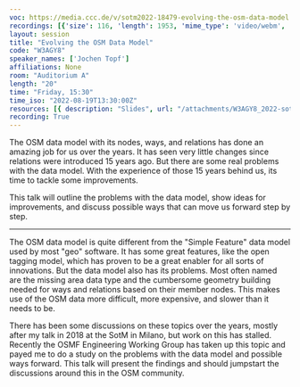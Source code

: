 ```yaml
---
voc: https://media.ccc.de/v/sotm2022-18479-evolving-the-osm-data-model
recordings: [{'size': 116, 'length': 1953, 'mime_type': 'video/webm', 'language': 'eng', 'filename': 'sotm2022-18479-eng-Evolving_the_OSM_Data_Model_webm-hd.webm', 'state': 'new', 'folder': 'webm-hd', 'high_quality': True, 'width': 1920, 'height': 1080, 'updated_at': '2022-09-19T11:39:07.456+02:00', 'recording_url': 'https://cdn.media.ccc.de/events/sotm/2022/webm-hd/sotm2022-18479-eng-Evolving_the_OSM_Data_Model_webm-hd.webm', 'url': 'https://api.media.ccc.de/public/recordings/61813', 'event_url': 'https://api.media.ccc.de/public/events/22ea6b83-4305-5f06-9996-b2f0e4a5408e', 'conference_url': 'https://api.media.ccc.de/public/conferences/sotm2022'}, {'size': 61, 'length': 1953, 'mime_type': 'video/webm', 'language': 'eng', 'filename': 'sotm2022-18479-eng-Evolving_the_OSM_Data_Model_webm-sd.webm', 'state': 'new', 'folder': 'webm-sd', 'high_quality': False, 'width': 720, 'height': 576, 'updated_at': '2022-09-19T11:17:57.142+02:00', 'recording_url': 'https://cdn.media.ccc.de/events/sotm/2022/webm-sd/sotm2022-18479-eng-Evolving_the_OSM_Data_Model_webm-sd.webm', 'url': 'https://api.media.ccc.de/public/recordings/61807', 'event_url': 'https://api.media.ccc.de/public/events/22ea6b83-4305-5f06-9996-b2f0e4a5408e', 'conference_url': 'https://api.media.ccc.de/public/conferences/sotm2022'}, {'size': 29, 'length': 1954, 'mime_type': 'audio/mpeg', 'language': 'eng', 'filename': 'sotm2022-18479-eng-Evolving_the_OSM_Data_Model_mp3.mp3', 'state': 'new', 'folder': 'mp3', 'high_quality': False, 'width': 0, 'height': 0, 'updated_at': '2022-09-19T10:59:03.907+02:00', 'recording_url': 'https://cdn.media.ccc.de/events/sotm/2022/mp3/sotm2022-18479-eng-Evolving_the_OSM_Data_Model_mp3.mp3', 'url': 'https://api.media.ccc.de/public/recordings/61797', 'event_url': 'https://api.media.ccc.de/public/events/22ea6b83-4305-5f06-9996-b2f0e4a5408e', 'conference_url': 'https://api.media.ccc.de/public/conferences/sotm2022'}, {'size': 42, 'length': 1953, 'mime_type': 'video/mp4', 'language': 'eng', 'filename': 'sotm2022-18479-eng-Evolving_the_OSM_Data_Model_sd.mp4', 'state': 'new', 'folder': 'h264-sd', 'high_quality': False, 'width': 720, 'height': 576, 'updated_at': '2022-09-19T10:58:16.883+02:00', 'recording_url': 'https://cdn.media.ccc.de/events/sotm/2022/h264-sd/sotm2022-18479-eng-Evolving_the_OSM_Data_Model_sd.mp4', 'url': 'https://api.media.ccc.de/public/recordings/61796', 'event_url': 'https://api.media.ccc.de/public/events/22ea6b83-4305-5f06-9996-b2f0e4a5408e', 'conference_url': 'https://api.media.ccc.de/public/conferences/sotm2022'}, {'size': 72, 'length': 1953, 'mime_type': 'video/mp4', 'language': 'eng', 'filename': 'sotm2022-18479-eng-Evolving_the_OSM_Data_Model_hd.mp4', 'state': 'new', 'folder': 'h264-hd', 'high_quality': True, 'width': 1920, 'height': 1080, 'updated_at': '2022-09-19T10:54:14.213+02:00', 'recording_url': 'https://cdn.media.ccc.de/events/sotm/2022/h264-hd/sotm2022-18479-eng-Evolving_the_OSM_Data_Model_hd.mp4', 'url': 'https://api.media.ccc.de/public/recordings/61793', 'event_url': 'https://api.media.ccc.de/public/events/22ea6b83-4305-5f06-9996-b2f0e4a5408e', 'conference_url': 'https://api.media.ccc.de/public/conferences/sotm2022'}]
layout: session
title: "Evolving the OSM Data Model"
code: "W3AGY8"
speaker_names: ['Jochen Topf']
affiliations: None
room: "Auditorium A"
length: "20"
time: "Friday, 15:30"
time_iso: "2022-08-19T13:30:00Z"
resources: [{ description: "Slides", url: "/attachments/W3AGY8_2022-sotm-jochen-topf-osm-data-model_BppirTK.pdf" }]
recording: True
---
```


The OSM data model with its nodes, ways, and relations has done an amazing job for us over the years. It has seen very little changes since relations were introduced 15 years ago. But there are some real problems with the data model. With the experience of those 15 years behind us, its time to tackle some improvements.

This talk will outline the problems with the data model, show ideas for improvements, and discuss possible ways that can move us forward step by step.

<hr>

The OSM data model is quite different from the &#34;Simple Feature&#34; data model used by most &#34;geo&#34; software. It has some great features, like the open tagging model, which has proven to be a great enabler for all sorts of innovations. But the data model also has its problems. Most often named are the missing area data type and the cumbersome geometry building needed for ways and relations based on their member nodes. This makes use of the OSM data more difficult, more expensive, and slower than it needs to be.

There has been some discussions on these topics over the years, mostly after my talk in 2018 at the SotM in Milano, but work on this has stalled. Recently the OSMF Engineering Working Group has taken up this topic and payed me to do a study on the problems with the data model and possible ways forward. This talk will present the findings and should jumpstart the discussions around this in the OSM community.

